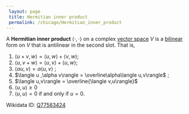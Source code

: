 ```yaml
---
 layout: page
 title: Hermitian inner product
 permalink: /chicago/Hermitian_inner_product
---
```

A **Hermitian inner product** $\langle\cdot,\cdot\rangle$ on a complex [vector space](https://defsmath.github.io/DefsMath/vector_space) $V$ is a [bilinear](https://defsmath.github.io/DefsMath/multilinear) form on $V$ that is antilinear in the second slot. That is,
1. $\langle u+v,w\rangle = \langle u,w\rangle +\langle v,w\rangle$;
2. $\langle u,v+w\rangle = \langle u,v\rangle +\langle u,w\rangle$;
3. $\langle \alpha u ,v\rangle = \alpha\langle u,v\rangle$ ;
4. $\langle u ,\alpha v\rangle = \overline\alpha\langle u,v\rangle$ ;
5. $\langle u,v\rangle = \overline{\langle v,u\rangle}$
6. $\langle u,u \rangle \geq 0$
7. $\langle u,u \rangle = 0$ if and only if $u=0$.

Wikidata ID: [Q77583424](https://www.wikidata.org/wiki/Q77583424)